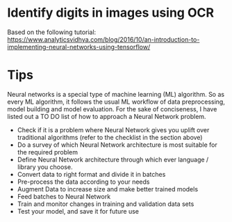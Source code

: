 # Identify digits in images using OCR

Based on the following tutorial: https://www.analyticsvidhya.com/blog/2016/10/an-introduction-to-implementing-neural-networks-using-tensorflow/

# Tips 

Neural networks is a special type of machine learning (ML) algorithm. So as every ML algorithm, it follows the usual ML workflow of data preprocessing, model building and model evaluation. For the sake of conciseness, I have listed out a TO DO list of how to approach a Neural Network problem.

* Check if it is a problem where Neural Network gives you uplift over traditional algorithms (refer to the checklist in the section above)
* Do a survey of which Neural Network architecture is most suitable for the required problem
* Define Neural Network architecture through which ever language / library you choose.
* Convert data to right format and divide it in batches
* Pre-process the data according to your needs
* Augment Data to increase size and make better trained models
* Feed batches to Neural Network
* Train and monitor changes in training and validation data sets
* Test your model, and save it for future use